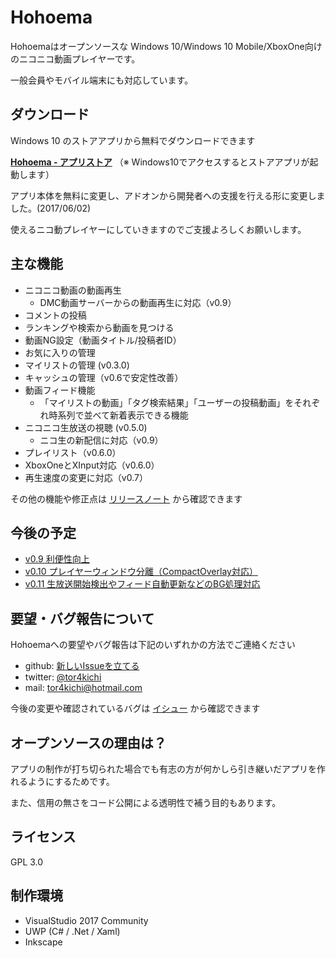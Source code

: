 # Hohoema

Hohoemaはオープンソースな Windows 10/Windows 10 Mobile/XboxOne向けのニコニコ動画プレイヤーです。

一般会員やモバイル端末にも対応しています。

## ダウンロード

Windows 10 のストアアプリから無料でダウンロードできます

**[Hohoema - アプリストア](https://www.microsoft.com/ja-jp/store/p/hohoema/9nblggh4rxt6)**
（※ Windows10でアクセスするとストアアプリが起動します）

アプリ本体を無料に変更し、アドオンから開発者への支援を行える形に変更しました。(2017/06/02) 

使えるニコ動プレイヤーにしていきますのでご支援よろしくお願いします。

## 主な機能

* ニコニコ動画の動画再生
  * DMC動画サーバーからの動画再生に対応（v0.9）
* コメントの投稿
* ランキングや検索から動画を見つける
* 動画NG設定（動画タイトル/投稿者ID）
* お気に入りの管理
* マイリストの管理 (v0.3.0)
* キャッシュの管理（v0.6で安定性改善）
* 動画フィード機能
  * 「マイリストの動画」「タグ検索結果」「ユーザーの投稿動画」をそれぞれ時系列で並べて新着表示できる機能
* ニコニコ生放送の視聴 (v0.5.0) 
  * ニコ生の新配信に対応（v0.9）
* プレイリスト（v0.6.0）
* XboxOneとXInput対応（v0.6.0）
* 再生速度の変更に対応（v0.7）


 

その他の機能や修正点は [リリースノート](https://github.com/tor4kichi/Hohoema/wiki/%E3%83%AA%E3%83%AA%E3%83%BC%E3%82%B9%E3%83%8E%E3%83%BC%E3%83%88) から確認できます



## 今後の予定

* [v0.9 利便性向上](https://github.com/tor4kichi/Hohoema/milestone/14)
* [v0.10 プレイヤーウィンドウ分離（CompactOverlay対応）](https://github.com/tor4kichi/Hohoema/milestone/16)
* [v0.11 生放送開始検出やフィード自動更新などのBG処理対応](https://github.com/tor4kichi/Hohoema/milestone/4)


## 要望・バグ報告について

Hohoemaへの要望やバグ報告は下記のいずれかの方法でご連絡ください

* github: [新しいIssueを立てる](https://github.com/tor4kichi/Hohoema/issues)
* twitter: [@tor4kichi](https://twitter.com/tor4kichi)
* mail: tor4kichi@hotmail.com

今後の変更や確認されているバグは [イシュー](https://github.com/tor4kichi/Hohoema/issues) から確認できます


## オープンソースの理由は？

アプリの制作が打ち切られた場合でも有志の方が何かしら引き継いだアプリを作れるようにするためです。

また、信用の無さをコード公開による透明性で補う目的もあります。

## ライセンス

GPL 3.0


## 制作環境

* VisualStudio 2017 Community
* UWP (C# / .Net / Xaml)
* Inkscape
